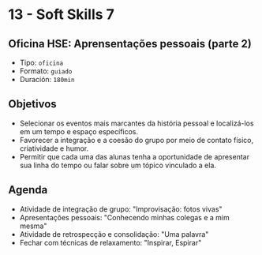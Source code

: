 # 13 - Soft Skills 7

## Oficina HSE: Aprensentações pessoais \(parte 2\)

* Tipo: `oficina`
* Formato: `guiado`
* Duración: `180min`

## Objetivos

* Selecionar os eventos mais marcantes da história pessoal e localizá-los em um tempo e espaço específicos.
* Favorecer a integração e a coesão do grupo por meio de contato físico, criatividade e humor.
* Permitir que cada uma das alunas tenha a oportunidade de apresentar sua linha do tempo ou falar sobre um tópico vinculado a ela.

## Agenda

* Atividade de integração de grupo: "Improvisação: fotos vivas"
* Apresentações pessoais: "Conhecendo minhas colegas e a mim mesma"
* Atividade de retrospecção e consolidação: "Uma palavra"
* Fechar com técnicas de relaxamento: "Inspirar, Espirar"

